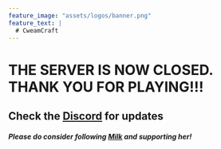 ```yaml
---
feature_image: "assets/logos/banner.png"
feature_text: |
  # CweamCraft
---
```


# THE SERVER IS NOW CLOSED. THANK YOU FOR PLAYING!!!

## Check the [Discord](https://discord.gg/sbFJt4d4B5) for updates


##### Please do consider following [Milk](https://twitch.tv/cweamcat) and supporting her!